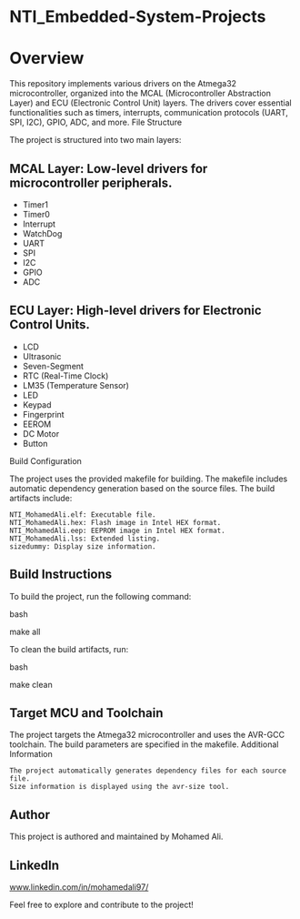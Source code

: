 # NTI_Embedded-System-Projects

# Overview

This repository implements various drivers on the Atmega32 microcontroller, organized into the MCAL (Microcontroller Abstraction Layer) and ECU (Electronic Control Unit) layers. The drivers cover essential functionalities such as timers, interrupts, communication protocols (UART, SPI, I2C), GPIO, ADC, and more.
File Structure

The project is structured into two main layers:

   ## MCAL Layer: Low-level drivers for microcontroller peripherals.
   - Timer1
   - Timer0
   - Interrupt
   - WatchDog
   - UART
   - SPI
   - I2C
   - GPIO
   - ADC

   ## ECU Layer: High-level drivers for Electronic Control Units.
   - LCD
   - Ultrasonic
   - Seven-Segment
   - RTC (Real-Time Clock)
   - LM35 (Temperature Sensor)
   - LED
   - Keypad
   - Fingerprint
   - EEROM
   - DC Motor
   - Button

Build Configuration

The project uses the provided makefile for building. The makefile includes automatic dependency generation based on the source files. The build artifacts include:

    NTI_MohamedAli.elf: Executable file.
    NTI_MohamedAli.hex: Flash image in Intel HEX format.
    NTI_MohamedAli.eep: EEPROM image in Intel HEX format.
    NTI_MohamedAli.lss: Extended listing.
    sizedummy: Display size information.

## Build Instructions

To build the project, run the following command:

bash

make all

To clean the build artifacts, run:

bash

make clean

## Target MCU and Toolchain

The project targets the Atmega32 microcontroller and uses the AVR-GCC toolchain. The build parameters are specified in the makefile.
Additional Information

    The project automatically generates dependency files for each source file.
    Size information is displayed using the avr-size tool.

## Author

This project is authored and maintained by Mohamed Ali.

## LinkedIn
www.linkedin.com/in/mohamedali97/

Feel free to explore and contribute to the project!
